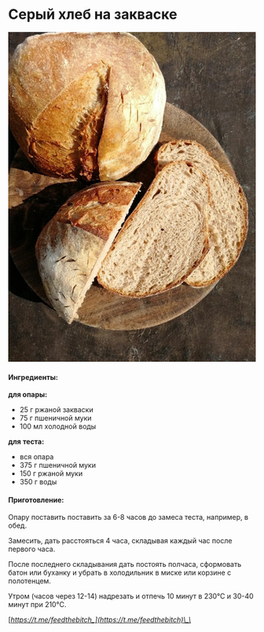 # Серый хлеб на закваске

![](../../pics/scale_2400.jpg)

#### Ингредиенты:

**для опары:**

* 25 г ржаной закваски
* 75 г пшеничной муки
* 100 мл холодной воды

**для**  **теста:**

* вся опара
* 375 г пшеничной муки
* 150 г ржаной муки
* 350 г воды

#### Приготовление:

Опару поставить поставить за 6-8 часов до замеса теста, например, в обед. 

Замесить, дать расстояться 4 часа, складывая каждый час после первого часа. 

После последнего складывания дать постоять полчаса, сформовать батон или буханку и убрать в холодильник в миске или корзине с полотенцем. 

Утром \(часов через 12-14\) надрезать и отпечь 10 минут в 230℃ и 30-40 минут при 210℃.

[_https://t.me/feedthebitch_](https://t.me/feedthebitch)\_\_

